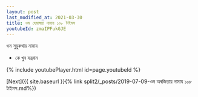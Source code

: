 ```yaml
---
layout: post
last_modified_at: 2021-03-30
title: ওম হেমাঙ্গয়া নামায ১০৮ টাইমস
youtubeId: zmaIPFukGJE
---
```

 
 
 ওম সুয়ুকথায় নামায  
 
 -  কে খুব যত্নবান 
 
  
 
  
 
 
 
 
 
 


{% include youtubePlayer.html id=page.youtubeId %}
 
[Next]({{ site.baseurl }}{% link  split2/_posts/2019-07-09-ওম অৰজিতায় নামায ১০৮ টাইমস.md%})
 

